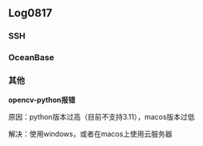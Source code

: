 ## Log0817

### SSH

### OceanBase

### 其他

**opencv-python报错**

原因：python版本过高（目前不支持3.11），macos版本过低

解决：使用windows，或者在macos上使用云服务器